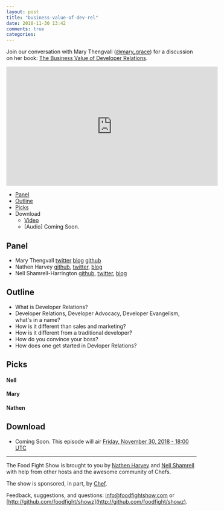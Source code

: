 ```yaml
---
layout: post
title: "business-value-of-dev-rel"
date: 2018-11-30 13:42
comments: true
categories: 
---
```



Join our conversation with Mary Thengvall ([@mary_grace](https://twitter.com/mary_grace)) for a discussion on her book:  [The Business Value of Developer Relations](https://www.apress.com/us/book/9781484237472).

<iframe width="560" height="315" src="https://www.youtube.com/embed/8TpQGZMheSc" frameborder="0" gesture="media" allow="encrypted-media" allowfullscreen></iframe>


* [Panel](/2018/11/business-value-of-dev-rel.html#panel)
* [Outline](/2018/11/business-value-of-dev-rel.html#outline)
* [Picks](/2018/11/business-value-of-dev-rel.html#picks)
* Download
  * [Video](http://youtu.be/8TpQGZMheSc)
  * [Audio] Coming Soon.
  
Panel<a name="panel"></a>
-----

* Mary Thengvall [twitter](https://twitter.com/mary_grace) [blog](https://www.marythengvall.com/) [github](https://github.com/mary-grace)
* Nathen Harvey [github](http://github.com/nathenharvey), [twitter](http://twitter.com/nathenharvey), [blog](http://nathenharvey.com)
* Nell Shamrell-Harrington [github](https://github.com/nellshamrell), [twitter](https://twitter.com/nellshamrell), [blog](http://nellshamrell.com/)

## Outline<a name="outline"></a>

* What is Developer Relations?
* Developer Relations, Developer Advocacy, Developer Evangelism, what's in a name?
* How is it different than sales and marketing?
* How is it different from a traditional developer?
* How do you convince your boss?
* How does one get started in Devloper Relations?

Picks<a name="picks"></a>
-----

#### Nell

#### Mary


#### Nathen


Download
--------
* Coming Soon.  This episode will air [Friday, November 30, 2018 - 18:00 UTC](https://everytimezone.com/#2018-11-30,360,b8jj)

<hr />

The Food Fight Show is brought to you by [Nathen Harvey](https://twitter.com/nathenharvey) and [Nell Shamrell](https://twitter.com/nellshamrell) with help from other hosts and the awesome community of Chefs.

The show is sponsored, in part, by [Chef](http://www.chef.io).

Feedback, suggestions, and questions:  [info@foodfightshow.com](mailto:info@foodfightshow.com) or  [http://github.com/foodfight/showz](http://github.com/foodfight/showz).

